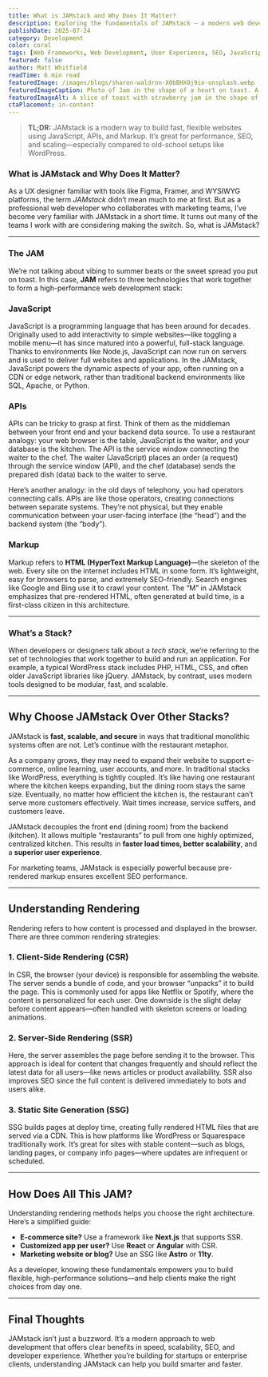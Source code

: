 ```yaml
---
title: What is JAMstack and Why Does It Matter?
description: Exploring the fundamentals of JAMstack — a modern web development architecture built on JavaScript, APIs, and Markup. This beginner-friendly guide explains how JAMstack differs from traditional stacks like WordPress, explores rendering methods (CSR, SSR, SSG), and helps you decide which architecture is right for your next website or app.to include (and what to avoid) when building a restaurant site.
publishDate: 2025-07-24
category: Development
color: coral
tags: [Web Frameworks, Web Development, User Experience, SEO, JavaScript, HTML, APIs]
featured: false
author: Matt Whitfield
readTime: 6 min read
featuredImage: /images/blogs/sharon-waldron-X0bBHXOj9io-unsplash.webp
featuredImageCaption: Photo of Jam in the shape of a heart on toast. A kind of JAMStack. Photo from Unsplash, courtesy Sharon Waldron. 
featuredImageAlt: A slice of toast with strawberry jam in the shape of a heart in the center. 
ctaPlacement: in-content
---
```



> **TL;DR:**
JAMstack is a modern way to build fast, flexible websites using JavaScript, APIs, and Markup. It’s great for performance, SEO, and scaling—especially compared to old-school setups like WordPress.

### **What is JAMstack and Why Does It Matter?**

As a UX designer familiar with tools like Figma, Framer, and WYSIWYG platforms, the term *JAMstack* didn’t mean much to me at first. But as a professional web developer who collaborates with marketing teams, I’ve become very familiar with JAMstack in a short time. It turns out many of the teams I work with are considering making the switch. So, what is JAMstack?

---

### **The JAM**

We’re not talking about vibing to summer beats or the sweet spread you put on toast. In this case, **JAM** refers to three technologies that work together to form a high-performance web development stack:

### **JavaScript**

JavaScript is a programming language that has been around for decades. Originally used to add interactivity to simple websites—like toggling a mobile menu—it has since matured into a powerful, full-stack language. Thanks to environments like Node.js, JavaScript can now run on servers and is used to deliver full websites and applications. In the JAMstack, JavaScript powers the dynamic aspects of your app, often running on a CDN or edge network, rather than traditional backend environments like SQL, Apache, or Python.

### **APIs**

APIs can be tricky to grasp at first. Think of them as the middleman between your front end and your backend data source. To use a restaurant analogy: your web browser is the table, JavaScript is the waiter, and your database is the kitchen. The API is the service window connecting the waiter to the chef. The waiter (JavaScript) places an order (a request) through the service window (API), and the chef (database) sends the prepared dish (data) back to the waiter to serve.

Here’s another analogy: in the old days of telephony, you had operators connecting calls. APIs are like those operators, creating connections between separate systems. They’re not physical, but they enable communication between your user-facing interface (the “head”) and the backend system (the “body”).

### **Markup**

Markup refers to **HTML (HyperText Markup Language)**—the skeleton of the web. Every site on the internet includes HTML in some form. It’s lightweight, easy for browsers to parse, and extremely SEO-friendly. Search engines like Google and Bing use it to crawl your content. The “M” in JAMstack emphasizes that pre-rendered HTML, often generated at build time, is a first-class citizen in this architecture.

---

### **What’s a Stack?**

When developers or designers talk about a *tech stack*, we’re referring to the set of technologies that work together to build and run an application. For example, a typical WordPress stack includes PHP, HTML, CSS, and often older JavaScript libraries like jQuery. JAMstack, by contrast, uses modern tools designed to be modular, fast, and scalable.

---

## **Why Choose JAMstack Over Other Stacks?**

JAMstack is **fast, scalable, and secure** in ways that traditional monolithic systems often are not. Let’s continue with the restaurant metaphor.

As a company grows, they may need to expand their website to support e-commerce, online learning, user accounts, and more. In traditional stacks like WordPress, everything is tightly coupled. It’s like having one restaurant where the kitchen keeps expanding, but the dining room stays the same size. Eventually, no matter how efficient the kitchen is, the restaurant can’t serve more customers effectively. Wait times increase, service suffers, and customers leave.

JAMstack decouples the front end (dining room) from the backend (kitchen). It allows multiple “restaurants” to pull from one highly optimized, centralized kitchen. This results in **faster load times, better scalability**, and a **superior user experience**.

For marketing teams, JAMstack is especially powerful because pre-rendered markup ensures excellent SEO performance.

---

## **Understanding Rendering**

Rendering refers to how content is processed and displayed in the browser. There are three common rendering strategies:

### **1. Client-Side Rendering (CSR)**

In CSR, the browser (your device) is responsible for assembling the website. The server sends a bundle of code, and your browser “unpacks” it to build the page. This is commonly used for apps like Netflix or Spotify, where the content is personalized for each user. One downside is the slight delay before content appears—often handled with skeleton screens or loading animations.

### **2. Server-Side Rendering (SSR)**

Here, the server assembles the page before sending it to the browser. This approach is ideal for content that changes frequently and should reflect the latest data for all users—like news articles or product availability. SSR also improves SEO since the full content is delivered immediately to bots and users alike.

### **3. Static Site Generation (SSG)**

SSG builds pages at deploy time, creating fully rendered HTML files that are served via a CDN. This is how platforms like WordPress or Squarespace traditionally work. It’s great for sites with stable content—such as blogs, landing pages, or company info pages—where updates are infrequent or scheduled.

---

## **How Does All This JAM?**

Understanding rendering methods helps you choose the right architecture. Here’s a simplified guide:

- **E-commerce site?** Use a framework like **Next.js** that supports SSR.
- **Customized app per user?** Use **React** or **Angular** with CSR.
- **Marketing website or blog?** Use an SSG like **Astro** or **11ty**.

As a developer, knowing these fundamentals empowers you to build flexible, high-performance solutions—and help clients make the right choices from day one.

---

## **Final Thoughts**

JAMstack isn’t just a buzzword. It’s a modern approach to web development that offers clear benefits in speed, scalability, SEO, and developer experience. Whether you’re building for startups or enterprise clients, understanding JAMstack can help you build smarter and faster.